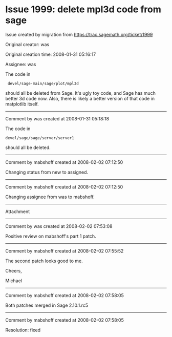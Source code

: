 # Issue 1999: delete mpl3d code from sage

Issue created by migration from https://trac.sagemath.org/ticket/1999

Original creator: was

Original creation time: 2008-01-31 05:16:17

Assignee: was

The code in 

```
 devel/sage-main/sage/plot/mpl3d
```

should all be deleted from Sage.  It's ugly toy code, and Sage has much better 3d code now.  Also, there is likely a better version of that code in matplotlib itself. 


---

Comment by was created at 2008-01-31 05:18:18

The code in 

```
devel/sage/sage/server/server1
```

should all be deleted.


---

Comment by mabshoff created at 2008-02-02 07:12:50

Changing status from new to assigned.


---

Comment by mabshoff created at 2008-02-02 07:12:50

Changing assignee from was to mabshoff.


---

Attachment


---

Comment by was created at 2008-02-02 07:53:08

Positive review on mabshoff's part 1 patch.


---

Comment by mabshoff created at 2008-02-02 07:55:52

The second patch looks good to me.

Cheers,

Michael


---

Comment by mabshoff created at 2008-02-02 07:58:05

Both patches merged in Sage 2.10.1.rc5


---

Comment by mabshoff created at 2008-02-02 07:58:05

Resolution: fixed
